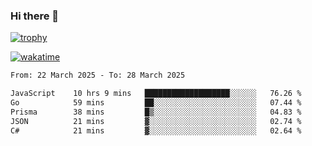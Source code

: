 ### Hi there 👋

[![trophy](https://github-profile-trophy.vercel.app/?username=cxnky&theme=dracula)](https://github.com/ryo-ma/github-profile-trophy)

[![wakatime](https://wakatime.com/badge/user/1c39c599-5497-41b9-a5be-2c4676e7fd23.svg)](https://wakatime.com/@1c39c599-5497-41b9-a5be-2c4676e7fd23)
<!--START_SECTION:waka-->

```txt
From: 22 March 2025 - To: 28 March 2025

JavaScript    10 hrs 9 mins   ███████████████████░░░░░░   76.26 %
Go            59 mins         ██░░░░░░░░░░░░░░░░░░░░░░░   07.44 %
Prisma        38 mins         █▒░░░░░░░░░░░░░░░░░░░░░░░   04.83 %
JSON          21 mins         ▓░░░░░░░░░░░░░░░░░░░░░░░░   02.74 %
C#            21 mins         ▓░░░░░░░░░░░░░░░░░░░░░░░░   02.64 %
```

<!--END_SECTION:waka-->
